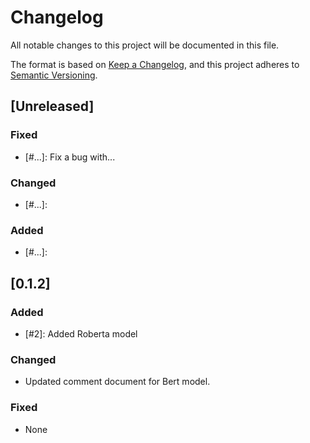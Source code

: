 # Changelog
All notable changes to this project will be documented in this file.

The format is based on [Keep a Changelog](https://keepachangelog.com/en/1.0.0/),
and this project adheres to [Semantic Versioning](https://semver.org/spec/v2.0.0.html).

## [Unreleased]

### Fixed
- [#...]: Fix a bug with...

### Changed
- [#...]: 

### Added
- [#...]: 


## [0.1.2]

### Added
- [#2]: Added Roberta model

### Changed
- Updated comment document for Bert model.

### Fixed
- None

